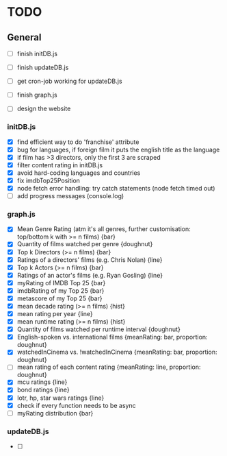 # TODO

## General
- [ ] finish initDB.js
- [ ] finish updateDB.js
- [ ] get cron-job working for updateDB.js
- [ ] finish graph.js
- [ ] design the website


### initDB.js
- [x] find efficient way to do 'franchise' attribute
- [x] bug for languages, if foreign film it puts the english title as the language
- [x] if film has >3 directors, only the first 3 are scraped
- [x] filter content rating in initDB.js
- [x] avoid hard-coding languages and countries
- [x] fix imdbTop25Position
- [x] node fetch error handling: try catch statements (node fetch timed out)
- [ ] add progress messages (console.log)

### graph.js
- [x] Mean Genre Rating (atm it's all genres, further customisation: top/bottom k with >= n films) {bar}
- [x] Quantity of films watched per genre {doughnut}
- [x] Top k Directors (>= n films) {bar}
- [x] Ratings of a directors' films (e.g. Chris Nolan) {line}
- [x] Top k Actors (>= n films) {bar}
- [x] Ratings of an actor's films (e.g. Ryan Gosling) {line}
- [x] myRating of IMDB Top 25 {bar}
- [x] imdbRating of my Top 25 {bar}
- [x] metascore of my Top 25 {bar}
- [x] mean decade rating (>= n films) {hist}
- [x] mean rating per year {line}
- [x] mean runtime rating (>= n films) {hist}
- [x] Quantity of films watched per runtime interval {doughnut}
- [x] English-spoken  vs. international films {meanRating: bar, proportion: doughnut}
- [x] watchedInCinema vs. !watchedInCinema    {meanRating: bar, proportion: doughnut}
- [ ] mean rating of each content rating {meanRating: line, proportion: doughnut}
- [x] mcu ratings {line}
- [x] bond ratings {line}
- [x] lotr, hp, star wars ratings {line}
- [x] check if every function needs to be async
- [ ] myRating distribution {bar}

### updateDB.js
- [ ]

